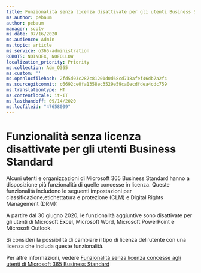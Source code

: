 ```yaml
---
title: Funzionalità senza licenza disattivate per gli utenti Business Standard
ms.author: pebaum
author: pebaum
manager: scotv
ms.date: 07/16/2020
ms.audience: Admin
ms.topic: article
ms.service: o365-administration
ROBOTS: NOINDEX, NOFOLLOW
localization_priority: Priority
ms.collection: Adm_O365
ms.custom: ''
ms.openlocfilehash: 2fd5d03c287c81201d0d68cd718afef46db7a2f4
ms.sourcegitcommit: c6692ce0fa1358ec3529e59ca0ecdfdea4cdc759
ms.translationtype: HT
ms.contentlocale: it-IT
ms.lasthandoff: 09/14/2020
ms.locfileid: "47658009"
---
```

# <a name="unlicensed-features-turned-off-for-business-standard-users"></a>Funzionalità senza licenza disattivate per gli utenti Business Standard

Alcuni utenti e organizzazioni di Microsoft 365 Business Standard hanno a disposizione più funzionalità di quelle concesse in licenza. Queste funzionalità includono le seguenti impostazioni per classificazione,etichettatura e protezione (CLM) e Digital Rights Management (DRM): 
    
A partire dal 30 giugno 2020, le funzionalità aggiuntive sono disattivate per gli utenti di Microsoft Excel, Microsoft Word, Microsoft PowerPoint e Microsoft Outlook.

Si consideri la possibilità di cambiare il tipo di licenza dell'utente con una licenza che includa queste funzionalità. 

Per altre informazioni, vedere [Funzionalità senza licenza concesse agli utenti di Microsoft 365 Business Standard](https://support.microsoft.com/help/4568654/extra-features-to-be-turned-off-for-microsoft-365-business-standard?preview)